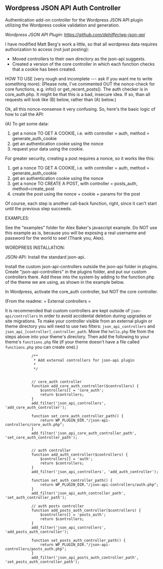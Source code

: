 ## Wordpress JSON API Auth Controller

Authentication add-on controller for the Wordpress JSON API plugin utilizing the Wordpress cookie validation and generation.

*Wordpress JSON API Plugin: https://github.com/dphiffer/wp-json-api*

I have modified Matt Berg's work a little, so that all wordpress data requires authorization to access (not just posting):
- Moved controllers to their own directory as the json-api suggests.
- Created a version of the core controller in which each function checks that a cookie has been created.

HOW TO USE (very rough and incomplete --- ask if you want me to write something more):
(Please note, I've commented OUT the nonce-check for core functions, e.g. info() or get_recent_posts(). 
The auth checker is in core_auth.php. It might be that this is a bad, insecure idea. If so, than all requests will look
like (B) below, rather than (A) below.)

Ok, all this nonce-nonsense it very confusing. So, here's the basic logic of how to call the API:

(A) To get some data:
 1. get a nonce TO GET A COOKIE, i.e. with controller = auth, method = generate_auth_cookie
 2. get an authentication cookie using the nonce
 3. request your data using the cookie.

For greater security, creating a post requires a nonce, so it works like this:
 1. get a nonce TO GET A COOKIE, i.e. with controller = auth, method = generate_auth_cookie
 2. get an authentication cookie using the nonce
 3. get a nonce TO CREATE A POST, with controller = posts_auth, method=create_post
 4. create the post using the nonce + cookie + params for the post

Of course, each step is another call-back function, right, since it can't start until the previous step succeeds.


EXAMPLES:

See the "examples" folder for Alex Baker's javascript example. Do NOT use this example as is, because you will be exposing a real username and password for the world to see! (Thank you, Alex).



WORDPRESS INSTALLATION:

JSON-API:
Install the standard json-api.

Install the custom json-api-controllers outside the json-api folder in plugins. Create "json-api-controllers" in the plugins folder, and put our custom controllers there. Add these into the system by adding to the function.php of the theme we are using, as shown in the example below.

In Wordpress, activate the core_auth controller, but NOT the core controller.


(From the readme: 
= External controllers =

It is recommended that custom controllers are kept outside of `json-api/controllers` in order to avoid accidental deletion during upgrades or site migrations. To make your controller visible from an external plugin or theme directory you will need to use two filters: `json_api_controllers` and `json_api_[controller]_controller_path`. Move the `hello.php` file from the steps above into your theme's directory. Then add the following to your theme's `functions.php` file (if your theme doesn't have a file called `functions.php` you can create one).)

				/**
				 * Add external controllers for json-api plugin
				 *
				 */
				
				
				// core_auth controller
				function add_core_auth_controller($controllers) {
					$controllers[] = 'core_auth';
					return $controllers;
				}
				add_filter('json_api_controllers', 'add_core_auth_controller');
				
				function set_core_auth_controller_path() {
					return WP_PLUGIN_DIR."/json-api-controllers/core_auth.php";
				}
				add_filter('json_api_core_auth_controller_path', 'set_core_auth_controller_path');
				
				
				// auth controller
				function add_auth_controller($controllers) {
					$controllers[] = 'auth';
					return $controllers;
				}
				add_filter('json_api_controllers', 'add_auth_controller');
				
				function set_auth_controller_path() {
					return WP_PLUGIN_DIR."/json-api-controllers/auth.php";
				}
				add_filter('json_api_auth_controller_path', 'set_auth_controller_path');
				
				// auth posts controller
				function add_posts_auth_controller($controllers) {
					$controllers[] = 'posts_auth';
					return $controllers;
				}
				add_filter('json_api_controllers', 'add_posts_auth_controller');
				
				function set_posts_auth_controller_path() {
					return WP_PLUGIN_DIR."/json-api-controllers/posts_auth.php";
				}
				add_filter('json_api_posts_auth_controller_path', 'set_posts_auth_controller_path');
